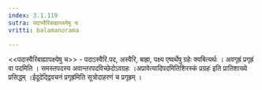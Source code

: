 ```yaml
---
index: 3.1.119
sutra: पदास्वैरिबाह्यापक्ष्येषु च
vritti: balamanorama

---
```

<<पदास्वैरिबाह्यापक्ष्येषु च>> - पदाऽस्वैरि.पद, अस्वैरि, बाह्रा, पक्ष्य एष्वर्थेषु ग्रहेः क्यबित्यर्थः । अवगृह्रं प्रगृह्रं वा पदमिति । समस्तपदस्य अवान्तरपदविच्छेदोऽवग्रहः ।अप्रावेत्यादिपदमितिशिरस्कं प्रग्रहः॑ इति प्रातिशाख्ये प्रसिद्धम् ।ईदूदेद्द्विवचनं प्रगृह्र॑मिति सूत्रोदाहरणं च प्रगृह्रम् । 
